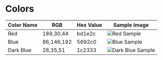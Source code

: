 # Colors

| Color Name | RGB | Hex Value | Sample Image |
| --- | --- | --- | --- |
| Red | 189,30,44 | bd1e2c | ![Red Sample](https://via.placeholder.com/150/bd1e2c/bd1e2c)
| Blue | 86,146,192 | 5692c0 | ![Blue Sample](https://via.placeholder.com/150/5692c0/5692c0)
| Dark Blue | 28,35,51 | 1c2333 | ![Dark Blue Sample](https://via.placeholder.com/150/1c2333/1c2333)
